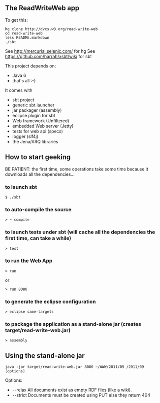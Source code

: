 The ReadWriteWeb app
--------------------

To get this:

    hg clone http://dvcs.w3.org/read-write-web
    cd read-write-web
    less README.markdown
    ./sbt
    
See http://mercurial.selenic.com/ for hg
See https://github.com/harrah/xsbt/wiki for sbt

This project depends on:

* Java 6
* that's all :-)

It comes with

* sbt project
* generic sbt launcher
* jar packager (assembly)
* eclipse plugin for sbt
* Web framework (Unfiltered)
* embedded Web server (Jetty)
* tests for web api (specs)
* logger (slf4j)
* the Jena/ARQ libraries

How to start geeking
--------------------

BE PATIENT: the first time, some operations take some time because it downloads
            all the dependencies...

### to launch sbt

    $ ./sbt

### to auto-compile the source

    > ~ compile

### to launch tests under sbt (will cache all the dependencies the first time, can take a while)

    > test

### to run the Web App

    > run

or

    > run 8080

### to generate the eclipse configuration

    > eclipse same-targets

### to package the application as a stand-alone jar (creates target/read-write-web.jar)

    > assembly

Using the stand-alone jar
-------------------------

    java -jar target/read-write-web.jar 8080 ~/WWW/2011/09 /2011/09  [options]

Options:

 *   --relax   All documents exist as empty RDF files (like a wiki).
 *   --strict  Documents must be created using PUT else they return 404
    
    
